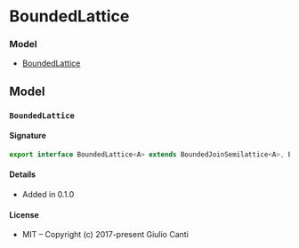 
# BoundedLattice







### Model

* [BoundedLattice](#boundedlattice)

## Model


### `BoundedLattice`




#### Signature

```typescript
export interface BoundedLattice<A> extends BoundedJoinSemilattice<A>, BoundedMeetSemilattice<A> {}
```

#### Details

* Added in 0.1.0


#### License

* MIT – Copyright (c) 2017-present Giulio Canti